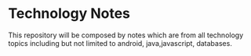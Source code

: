 # Technology Notes
This repository will be composed by notes which are from all technology topics including but not limited to android, java,javascript, databases.
